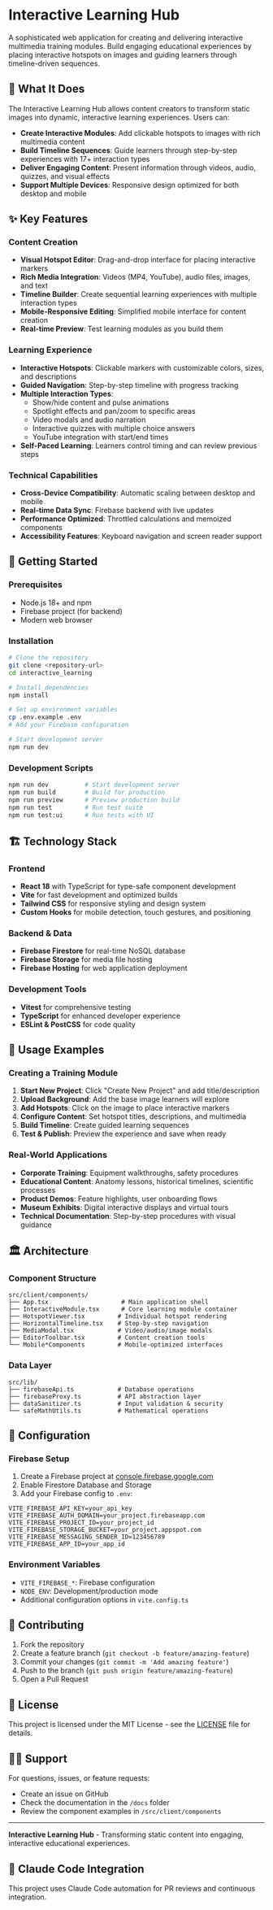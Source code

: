 # Interactive Learning Hub

A sophisticated web application for creating and delivering interactive multimedia training modules. Build engaging educational experiences by placing interactive hotspots on images and guiding learners through timeline-driven sequences.

## 🎯 What It Does

The Interactive Learning Hub allows content creators to transform static images into dynamic, interactive learning experiences. Users can:

- **Create Interactive Modules**: Add clickable hotspots to images with rich multimedia content
- **Build Timeline Sequences**: Guide learners through step-by-step experiences with 17+ interaction types
- **Deliver Engaging Content**: Present information through videos, audio, quizzes, and visual effects
- **Support Multiple Devices**: Responsive design optimized for both desktop and mobile

## ✨ Key Features

### Content Creation
- **Visual Hotspot Editor**: Drag-and-drop interface for placing interactive markers
- **Rich Media Integration**: Videos (MP4, YouTube), audio files, images, and text
- **Timeline Builder**: Create sequential learning experiences with multiple interaction types
- **Mobile-Responsive Editing**: Simplified mobile interface for content creation
- **Real-time Preview**: Test learning modules as you build them

### Learning Experience
- **Interactive Hotspots**: Clickable markers with customizable colors, sizes, and descriptions
- **Guided Navigation**: Step-by-step timeline with progress tracking
- **Multiple Interaction Types**: 
  - Show/hide content and pulse animations
  - Spotlight effects and pan/zoom to specific areas
  - Video modals and audio narration
  - Interactive quizzes with multiple choice answers
  - YouTube integration with start/end times
- **Self-Paced Learning**: Learners control timing and can review previous steps

### Technical Capabilities
- **Cross-Device Compatibility**: Automatic scaling between desktop and mobile
- **Real-time Data Sync**: Firebase backend with live updates
- **Performance Optimized**: Throttled calculations and memoized components
- **Accessibility Features**: Keyboard navigation and screen reader support

## 🚀 Getting Started

### Prerequisites
- Node.js 18+ and npm
- Firebase project (for backend)
- Modern web browser

### Installation
```bash
# Clone the repository
git clone <repository-url>
cd interactive_learning

# Install dependencies
npm install

# Set up environment variables
cp .env.example .env
# Add your Firebase configuration

# Start development server
npm run dev
```

### Development Scripts
```bash
npm run dev          # Start development server
npm run build        # Build for production
npm run preview      # Preview production build
npm run test         # Run test suite
npm run test:ui      # Run tests with UI
```

## 🏗️ Technology Stack

### Frontend
- **React 18** with TypeScript for type-safe component development
- **Vite** for fast development and optimized builds
- **Tailwind CSS** for responsive styling and design system
- **Custom Hooks** for mobile detection, touch gestures, and positioning

### Backend & Data
- **Firebase Firestore** for real-time NoSQL database
- **Firebase Storage** for media file hosting
- **Firebase Hosting** for web application deployment

### Development Tools
- **Vitest** for comprehensive testing
- **TypeScript** for enhanced developer experience
- **ESLint & PostCSS** for code quality

## 📱 Usage Examples

### Creating a Training Module
1. **Start New Project**: Click "Create New Project" and add title/description
2. **Upload Background**: Add the base image learners will explore
3. **Add Hotspots**: Click on the image to place interactive markers
4. **Configure Content**: Set hotspot titles, descriptions, and multimedia
5. **Build Timeline**: Create guided learning sequences
6. **Test & Publish**: Preview the experience and save when ready

### Real-World Applications
- **Corporate Training**: Equipment walkthroughs, safety procedures
- **Educational Content**: Anatomy lessons, historical timelines, scientific processes
- **Product Demos**: Feature highlights, user onboarding flows
- **Museum Exhibits**: Digital interactive displays and virtual tours
- **Technical Documentation**: Step-by-step procedures with visual guidance

## 🏛️ Architecture

### Component Structure
```
src/client/components/
├── App.tsx                    # Main application shell
├── InteractiveModule.tsx      # Core learning module container
├── HotspotViewer.tsx         # Individual hotspot rendering
├── HorizontalTimeline.tsx    # Step-by-step navigation
├── MediaModal.tsx            # Video/audio/image modals
├── EditorToolbar.tsx         # Content creation tools
└── Mobile*Components         # Mobile-optimized interfaces
```

### Data Layer
```
src/lib/
├── firebaseApi.ts            # Database operations
├── firebaseProxy.ts          # API abstraction layer
├── dataSanitizer.ts          # Input validation & security
└── safeMathUtils.ts          # Mathematical operations
```

## 🔧 Configuration

### Firebase Setup
1. Create a Firebase project at [console.firebase.google.com](https://console.firebase.google.com)
2. Enable Firestore Database and Storage
3. Add your Firebase config to `.env`:
```env
VITE_FIREBASE_API_KEY=your_api_key
VITE_FIREBASE_AUTH_DOMAIN=your_project.firebaseapp.com
VITE_FIREBASE_PROJECT_ID=your_project_id
VITE_FIREBASE_STORAGE_BUCKET=your_project.appspot.com
VITE_FIREBASE_MESSAGING_SENDER_ID=123456789
VITE_FIREBASE_APP_ID=your_app_id
```

### Environment Variables
- `VITE_FIREBASE_*`: Firebase configuration
- `NODE_ENV`: Development/production mode
- Additional configuration options in `vite.config.ts`

## 🤝 Contributing

1. Fork the repository
2. Create a feature branch (`git checkout -b feature/amazing-feature`)
3. Commit your changes (`git commit -m 'Add amazing feature'`)
4. Push to the branch (`git push origin feature/amazing-feature`)
5. Open a Pull Request

## 📄 License

This project is licensed under the MIT License - see the [LICENSE](LICENSE) file for details.

## 🙋‍♂️ Support

For questions, issues, or feature requests:
- Create an issue on GitHub
- Check the documentation in the `/docs` folder
- Review the component examples in `/src/client/components`

---

**Interactive Learning Hub** - Transforming static content into engaging, interactive educational experiences.

## 🤖 Claude Code Integration
This project uses Claude Code automation for PR reviews and continuous integration.